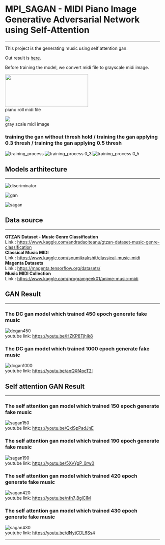 # MPI_SAGAN -  MIDI Piano Image Generative Adversarial Network using Self-Attention 
____

This project is the generating music using self attention gan.

Out result is <a href="https://github.com/Malgus1995/MPI_SAGAN#self-attention-gan-result" >here</a>.

Before training the model, we convert midi file to grayscale midi image.


 


<img src='./piano_roll.png' height="106" width="270"><br>
piano roll midi file <br>

<img src='./midi_img/alb_esp6_Piano_1.png'><br>
gray scale midi image<br> 

### training the gan without thresh hold / training the gan applying 0.3 thresh / training the gan applying 0.5 thresh
![training_process ](./training_process_gif.gif) ![training_process 0_3](./training_process_gif_thresh_0_3.gif) ![training_process 0_5](./training_process_gif_thresh_0_5.gif) <br>

## Models arthitecture
___

![discriminator ](./discriminator.JPG) <br>

![gan ](./gan_model_arhitecture.JPG) <br>

![sagan ](./self_attention_gan_model_arhitecture.JPG) <br>

## Data source
___
<strong> GTZAN Dataset - Music Genre Classification</strong> <br>
Link : https://www.kaggle.com/andradaolteanu/gtzan-dataset-music-genre-classification <br>
<strong> Classical Music MIDI</strong> <br>
Link : https://www.kaggle.com/soumikrakshit/classical-music-midi <br>
<strong> Magenta Datasets </strong> <br>
Link : https://magenta.tensorflow.org/datasets/ <br>
<strong> Music MIDI Collection</strong> <br>
Link : https://www.kaggle.com/programgeek01/anime-music-midi

## GAN Result
___

### The DC gan model which trained 450 epoch generate fake music
![dcgan450](./vanilagan450.gif) <br>
youtube link: https://youtu.be/HZKP8TjhIk8

### The DC gan model which trained 1000 epoch generate fake music
![dcgan1000](./valinagan1000.gif) <br>
youtube link: https://youtu.be/apQXf4pcT2I

## Self attention GAN Result
___
### The self attention gan model which trained 150 epoch generate fake music
![sagan150](./sa150_0.gif) <br>
youtube link: https://youtu.be/QxlSpPadJnE

### The self attention gan model which trained 190 epoch generate fake music
![sagan190](./test190_0.gif) <br>
youtube link: https://youtu.be/5XvYgP_0rw0

### The self attention gan model which trained 420 epoch generate fake music
![sagan420](./test420_0.gif) <br>
youtube link: https://youtu.be/nfh7_8glCIM

### The self attention gan model which trained 430 epoch generate fake music
![sagan430](./test430_0.gif) <br>
youtube link: https://youtu.be/dNytCDL6Ss4
___
